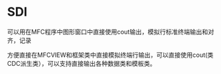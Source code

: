 # SDI
可以用在MFC程序中图形窗口中直接使用cout输出，模拟行标准终端输出和对齐，记录


方便直接在MFCVIEW和框架类中直接模拟终端行输出，可以直接使用cout(类CDC派生类），可以支持直接输出各种数据类和模板类。
